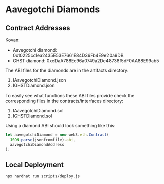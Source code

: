 # Aavegotchi Diamonds

## Contract Addresses

Kovan:

- Aavegotchi diamond: 0x10225cc1ea2435E53E7661E84D36Fb4E9e20a9DB
- GHST diamond: 0xeDaA788Ee96a0749a2De48738f5dF0AA88E99ab5

The ABI files for the diamonds are in the artifacts directory:

1. IAavegotchiDiamond.json
1. IGHSTDiamond.json

To easily see what functions these ABI files provide check the corresponding files in the contracts/interfaces directory:

1. IAavegotchiDiamond.sol
1. IGHSTDiamond.sol

Using a diamond ABI should look something like this:

```javascript
let aavegotchiDiamond = new web3.eth.Contract(
  JSON.parse(jsonfromfile).abi,
  aavegotchiDiamondAddress
);
```

## Local Deployment

```console
npx hardhat run scripts/deploy.js
```
